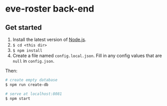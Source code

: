 # eve-roster back-end

## Get started

1. Install the latest version of [Node.js](https://nodejs.org/en/).
2. `$ cd <this dir>`
3. `$ npm install`
4. Create a file named `config.local.json`. Fill in any config values that are `null` in `config.json`.

Then:

``` bash
# create empty database
$ npm run create-db
```

``` bash
# serve at localhost:8081
$ npm start
```
